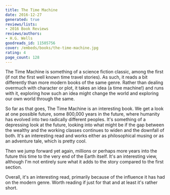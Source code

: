 ```yaml
---
title: The Time Machine
date: 2016-12-27
generated: true
reviews/lists:
- 2016 Book Reviews
reviews/authors:
- H.G. Wells
goodreads_id: 11505756
cover: /embeds/books/the-time-machine.jpg
rating: 4
page_count: 128
---
```

The Time Machine is something of a science fiction classic, among the first (if not _the_ first well known time travel stories). As such, it reads a bit differently than more modern books of the same genre. Rather than dealing overmuch with character or plot, it takes an idea (a time machine!) and runs with it, exploring how such an idea might change the world and exploring our own world through the same.  

So far as that goes, The Time Machine is an interesting book. We get a look at one possible future, some 800,000 years in the future, where humanity has evolved into two radically different peoples. It's something of a depressing look at the future, looking into what might be if the gap between the wealthy and the working classes continues to widen and the downfall of both. It's an interesting read and works either as philosophical musing or as an adventure tale, which is pretty cool.  

<!--more-->

Then we jump forward yet again, millions or perhaps more years into the future this time to the very end of the Earth itself. It's an interesting view, although I'm not entirely sure what it adds to the story compared to the first section.  

Overall, it's an interesting read, primarily because of the influence it has had on the modern genre. Worth reading if just for that and at least it's rather short.